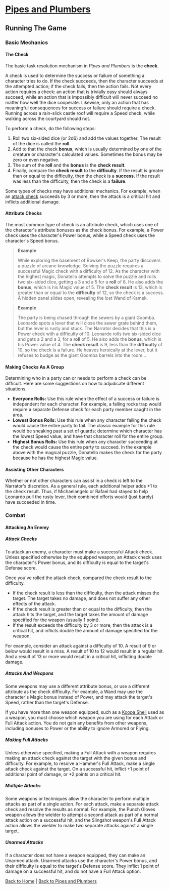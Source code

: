 ---
---

# [Pipes and Plumbers]({{site.baseurl}}/pipes-and-plumbers)

## Running The Game

### Basic Mechanics

#### The Check

The basic task resolution mechanism in *Pipes and Plumbers* is the **check**.

A check is used to determine the success or failure of something a character tries to do. If the check succeeds, then the character succeeds at the attempted action; if the check fails, then the action fails. Not every action requires a check: an action that is trivially easy should always succeed, while an action that is impossibly difficult will never succeed no matter how well the dice cooperate. Likewise, only an action that has meaningful consequences for success or failure should require a check. Running across a rain-slick castle roof will require a Speed check, while walking across the courtyard should not.

To perform a check, do the following steps:

1. Roll two six-sided dice (or 2d6) and add the values together. The result of the dice is called the **roll**.
2. Add to that the check **bonus**, which is usually determined by one of the creature or character's calculated values. Sometimes the bonus may be zero or even negative.
3. The sum of the **roll** and the **bonus** is the **check result**.
4. Finally, compare the **check result** to the **difficulty**. If the result is greater than or equal to the difficulty, then the check is a **success**. If the result was less than the difficulty, then the check is a **failure**.

Some types of checks may have additional mechanics. For example, when an [attack check](#attack-checks) succeeds by 3 or more, then the attack is a critical hit and inflicts additional damage.

#### Attribute Checks

The most common type of check is an attribute check, which uses one of the character's attribute bonuses as the check bonus. For example, a Power check uses the character's Power bonus, while a Speed check uses the character's Speed bonus.

> **Example**
>
> While exploring the basement of Bowser's Keep, the party discovers a puzzle of arcane knowledge. Solving the puzzle requires a successful Magic check with a difficulty of 12. As the character with the highest magic, Donatello attempts to solve the puzzle and rolls two six-sided dice, getting a 3 and a 5 for a **roll** of 8. He also adds the **bonus**, which is his Magic value of 5. The **check result** is 13, which is greater than or equal to the **difficulty** of 12, so the check is a success. A hidden panel slides open, revealing the lost Wand of Kamek.

> **Example**
>
> The party is being chased through the sewers by a giant Goomba. Leonardo spots a lever that will close the sewer grate behind them, but the lever is rusty and stuck. The Narrator decides that this is a Power check with a difficulty of 10. Leonardo rolls two six-sided dice and gets a 2 and a 3, for a **roll** of 5. He also adds the **bonus**, which is his Power value of 4. The **check result** is 9, less than the **difficulty** of 10, so the check is a failure. He heaves heroically at the lever, but it refuses to budge as the giant Goomba barrels into the room...

#### Making Checks As A Group

Determining who in a party can or needs to perform a check can be difficult. Here are some suggestions on how to adjudicate different situations.

- **Everyone Rolls:** Use this rule when the effect of a success or failure is independent for each character. For example, a falling rocks trap would require a separate Defense check for each party member caught in the area.
- **Lowest Bonus Rolls:** Use this rule when any character failing the check would cause the entire party to fail. The classic example for this rule would be sneaking past a set of guards; determine which character has the lowest Speed value, and have that character roll for the entire group.
- **Highest Bonus Rolls:** Use this rule when any character succeeding at the check would cause the entire party to succeed. In the example above with the magical puzzle, Donatello makes the check for the party because he has the highest Magic value.

#### Assisting Other Characters

Whether or not other characters can assist in a check is left to the Narrator's discretion. As a general rule, each additional helper adds +1 to the check result. Thus, if Michaelangelo or Rafael had stayed to help Leonardo pull the rusty lever, their combined efforts would (just barely) have succeeded in time.

### Combat

<!-- #### Combat Rounds -->

<!-- ##### Turn Order -->

<!-- #### Standard Actions -->

<!-- ##### Attack Action -->

<!-- ##### Full Attack Action -->

#### Attacking An Enemy

##### Attack Checks

To attack an enemy, a character must make a successful Attack check. Unless specified otherwise by the equipped weapon, an Attack check uses the character's Power bonus, and its difficulty is equal to the target's Defense score.

Once you've rolled the attack check, compared the check result to the difficulty.

- If the check result is less than the difficulty, then the attack misses the target. The target takes no damage, and does not suffer any other effects of the attack.
- If the check result is greater than or equal to the difficulty, then the attack hits the target, and the target takes the amount of damage specified for the weapon (usually 1 point).
- If the result exceeds the difficulty by 3 or more, then the attack is a critical hit, and inflicts double the amount of damage specified for the weapon.

For example, consider an attack against a difficulty of 10. A result of 9 or below would result in a miss. A result of 10 to 12 would result in a regular hit. And a result of 13 or more would result in a critical hit, inflicting double damage.

##### Attacks And Weapons

Some weapons may use a different attribute bonus, or use a different attribute as the check difficulty. For example, a Wand may use the character's Magic bonus instead of Power, and may attack the target's Speed, rather than the target's Defense.

If you have more than one weapon equipped, such as a [Koopa Shell]({{site.baseurl}}/pipes-and-plumbers/armor#koopa-shell) used as a weapon, you must choose which weapon you are using for each Attack or Full Attack action. You do not gain any benefits from other weapons, including bonuses to Power or the ability to ignore Armored or Flying.

##### Making Full Attacks

Unless otherwise specified, making a Full Attack with a weapon requires making an attack check against the target with the given bonus and difficulty. For example, to resolve a Hammer's Full Attack, make a single attack check against the target. On a successful hit, inflict +1 point of additional point of damage, or +2 points on a critical hit.

##### Multiple Attacks

Some weapons or techniques allow the character to perform multiple attacks as part of a single action. For each attack, make a separate attack check and resolve the results as normal. For example, the Punch Gloves weapon allows the wielder to attempt a second attack as part of a normal attack action on a successful hit, and the Slingshot weapon's Full Attack action allows the wielder to make two separate attacks against a single target.

##### Unarmed Attacks

If a character does not have a weapon equipped, they can make an Unarmed attack. Unarmed attacks use the character's Power bonus, and their difficulty is equal to the target's Defense score. They inflict 1 point of damage on a successful hit, and do not have a Full Attack option.

<!-- #### Damage -->

<!-- #### Downed Characters -->

<!-- #### Healing -->

<!-- ### Resting -->

[Back to Home]({{site.baseurl}}/)
|
[Back to Pipes and Plumbers]({{site.baseurl}}/pipes-and-plumbers)
